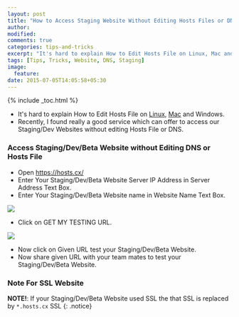 ```yaml
---
layout: post
title: "How to Access Staging Website Without Editing Hosts Files or DNS"
author:
modified:
comments: true
categories: tips-and-tricks
excerpt: "It's hard to explain How to Edit Hosts File on Linux, Mac and Windows."
tags: [Tips, Tricks, Website, DNS, Staging]
image:
  feature:
date: 2015-07-05T14:05:58+05:30
---
```


{% include _toc.html %}

* It's hard to explain How to Edit Hosts File on <a href="/linux/tutorials/how-to-edit-the-hosts-file-on-linux/">Linux</a>, <a href="/mac/how-to-edit-the-hosts-file-on-mac-os/">Mac</a> and Windows.
* Recently, I found really a good service which can offer to access our Staging/Dev Websites without editing Hosts File or DNS.

### Access Staging/Dev/Beta Website without Editing DNS or Hosts File

* Open <a href="https://hosts.cx/">https://hosts.cx/</a>
* Enter Your Staging/Dev/Beta Website Server IP Address in Server Address Text Box.
* Enter Your Staging/Dev/Beta Website name in Website Name Text Box.
<img src="https://cloud.githubusercontent.com/assets/1223371/8510982/40816f9a-2320-11e5-86a2-391acbba29c8.png">

* Click on GET MY TESTING URL.
<img src="https://cloud.githubusercontent.com/assets/1223371/8510983/4084688a-2320-11e5-99d1-14425df6b3c7.png">

* Now click on Given URL test your Staging/Dev/Beta Website.
* Now share given URL with your team mates to test your Staging/Dev/Beta Website.

### Note For SSL Website
**NOTE!**: If your Staging/Dev/Beta Website used SSL the that SSL is replaced by `*.hosts.cx` SSL
{: .notice}
